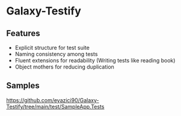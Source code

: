 
# Galaxy-Testify

## Features

 - Explicit structure for test suite
 - Naming consistency among tests
 - Fluent extensions for readability (Writing tests like reading book)
 - Object mothers for reducing duplication


## Samples
https://github.com/eyazici90/Galaxy-Testify/tree/main/test/SampleApp.Tests
